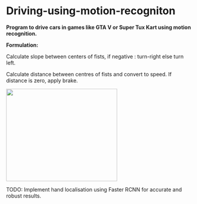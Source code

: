 # Driving-using-motion-recogniton



<b>Program to drive cars in games like GTA V or Super Tux Kart using motion recognition.</b>

<b>Formulation:</b>

Calculate slope between centers of fists, if negative : turn-right else turn left.

Calculate distance between centres of fists and convert to speed. If distance is zero, apply brake.

<img src="blob:https://web.whatsapp.com/74e9c021-9356-4fc2-8f77-f41f2d095156" width=300 height=250>




TODO: Implement hand localisation using Faster RCNN for accurate and robust results.


